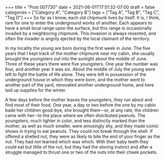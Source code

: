 +++
title = "Post 007730"
date = 2021-06-01T17:51:32-07:00
draft = false
categories = ["Category A", "Category B"]
tags = ["Tag A", "Tag B", "Tag C", "Tag D"]
+++
So far as I know, each old chipmunk lives by itself. It is, I think, rare for one to enter the underground works of another. Each appears to have a small local range upon the surface, but this range is occasionally invaded by a neighboring chipmunk. This invasion is always resented, and often the invader is angrily ejected by the local claimant of the territory.

In my locality the young are born during the first week in June. The five years that I kept track of the mother chipmunk near my cabin, she usually brought the youngsters out into the sunlight about the middle of June. Three of these years there were five youngsters. One year the number was four, and another year it was six. About the middle of July the young were left to fight the battle of life alone. They were left in possession of the underground house in which they were born, and the mother went to another part of the yard, renovated another underground home, and here laid up supplies for the winter.

A few days before the mother leaves the youngsters, they run about and find most of their food. One year, a day or two before the one by my cabin bade her children good-bye, she brought them--or, at any rate, the children came with her--to the place where we often distributed peanuts. The youngsters, much lighter in color, and less distinctly marked than the mother, as well as much smaller, were amusingly shy, and they made comic shows in trying to eat peanuts. They could not break through the shell. If offered a shelled nut, they were as likely to bite the end of your finger as the nut. They had not learned which was which. With their baby teeth they could eat but little of the nut, but they had the storing instinct and after a struggle managed to thrust one or two of the nuts into their cheek pockets.
